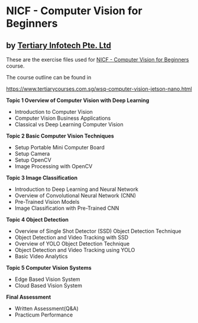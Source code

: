 # NICF - Computer Vision for Beginners
## by [Tertiary Infotech Pte. Ltd](https://www.tertiarycourses.com.sg/)

These are the exercise files used for [NICF - Computer Vision for Beginners](https://www.tertiarycourses.com.sg/wsq-computer-vision-jetson-nano.html) course. 

The course outline can be found in 

https://www.tertiarycourses.com.sg/wsq-computer-vision-jetson-nano.html

<p><strong>Topic 1 Overview of Computer Vision with Deep Learning</strong></p>
<ul>
<li>Introduction to Computer Vision</li>
<li>Computer Vision Business Applications</li>
<li>Classical vs Deep Learning Computer Vision</li>
</ul>
<p><strong>Topic 2 Basic Computer Vision Techniques</strong></p>
<ul>
<li>Setup Portable Mini Computer Board</li>
<li>Setup Camera</li>
<li>Setup OpenCV</li>
<li>Image Processing with OpenCV</li>
</ul>
<p><strong>Topic 3 Image Classification</strong></p>
<ul>
<li>Introduction to Deep Learning and Neural Network</li>
<li>Overview of Convolutional Neural Network (CNN)</li>
<li>Pre-Trained Vision Models</li>
<li>Image Classification with Pre-Trained CNN</li>
</ul>
<p><strong>Topic 4 Object Detection</strong></p>
<ul>
<li>Overview of Single Shot Detector (SSD) Object Detection Technique</li>
<li>Object Detection and Video Tracking with SSD</li>
<li>Overview of YOLO Object Detection Technique</li>
<li>Object Detection and Video Tracking using YOLO</li>
<li>Basic Video Analytics</li>
</ul>
<p><strong>Topic 5 Computer Vision Systems</strong></p>
<ul>
<li>Edge Based Vision System</li>
<li>Cloud Based Vision System</li>
</ul>

<p><strong>Final Assessment</strong></p>
<ul>
<li>Written Assessment(Q&amp;A)</li>
<li>Practicum Performance</li>
</ul>




